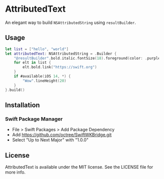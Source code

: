 # AttributedText

An elegant way to build `NSAttributedString` using `resultBuilder`. 



## Usage

```swift
let list = ["hello", "world"]
let attributedText: NSAttributedString = .Builder {
    "@resultBuilder".bold.italic.fontSize(18).foreground(color: .purple)
    for elt in list {
        elt.bold.link("https://swift.org")
    }
    if #available(iOS 14, *) {
        "Wow".lineHeight(20)
    }
}.build()
```



## Installation

### Swift Package Manager
* File > Swift Packages > Add Package Dependency
* Add https://github.com/octree/SwiftWKBridge.git
* Select "Up to Next Major" with "1.0.0"



## License

AttributedText is available under the MIT license. See the LICENSE file for more info.